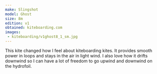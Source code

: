```yaml
---
make: Slingshot
model: Ghost
size: 8m
edition: v1
obtained: kiteboarding.com
images:
 - kiteboarding/v1ghost8_1_sm.jpg
---
```


This kite changed how I feel about kiteboarding kites.
It provides smooth power in loops and stays in the air in light wind.
I also love how it drifts downwind so I can have a lot of freedom to go upwind and downwind on the hydrofoil.
